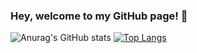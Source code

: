 ### Hey, welcome to my GitHub page! 🦭

<!--
**4n0op/4n0op** is a ✨ _special_ ✨ repository because its `README.md` (this file) appears on your GitHub profile.

Here are some ideas to get you started:

- 🔭 I’m currently working on ...
- 🌱 I’m currently learning ...
- 👯 I’m looking to collaborate on ...
- 🤔 I’m looking for help with ...
- 💬 Ask me about ...
- 📫 How to reach me: ...
- 😄 Pronouns: ...
- ⚡ Fun fact: ...
-->
![Anurag's GitHub stats](https://github-readme-stats.vercel.app/api?username=4n0op&show_icons=true&theme=radical)
[![Top Langs](https://github-readme-stats.vercel.app/api/top-langs/?username=4n0op&hide_progress=true&theme=radical)](https://github.com/anuraghazra/github-readme-stats)
